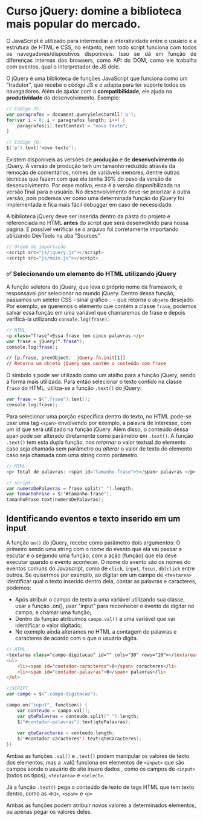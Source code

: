 # Curso jQuery: domine a biblioteca mais popular do mercado.

<p align="justify">O JavaScript é utilizado para intermediar a interatividade entre o usuário e a estrutura de HTML e CSS, no entanto, nem todo script funciona com todos os navegadores/dispostivos disponíveis. Isso se dá em função de diferenças internas dos browsers, como API do DOM, como ele trabalha com eventos, qual o interpretador de JS dele.</p>

O jQuery é uma biblioteca de funções JavaScript que funciona como um "tradutor", que recebe o código JS e o adapta para ter suporte todos os navegadores. Além de ajudar com a **compatibilidade**, ele ajuda na **produtividade** do desenvolvimento. Exemplo:

```swift
// Código JS:
var paragrafos = document.querySelectorAll('p');
for(var i = 0; i < paragrafos.length; i++) {
    paragrafos[i].textContext = "novo texto";
}

// Código jQ:
$('p').text('novo texto');

```

Existem disponíveis as versões de **produção** e de **desenvolvimento** do jQuery. A versão de produção tem um tamanho reduzido através da remoção de comentários, nomes de variáveis menores, dentre outras técnicas que fazem com que ela tenha 30% do peso da versão de desenvolvimento. Por esse motivo, essa é a versão disponibilizada na versão final para o usuário. No desenvolvimento deve-se priorizar a outra versão,  pois podemos ver como uma determinada função do jQuery foi implementada e fica mais fácil debuggar em caso de necessidade.

A biblioteca jQuery deve ser inserida dentro da pasta do projeto e referenciada no HTML **antes** do script que será desenvolvido para nossa página. É possível verificar se o arquivo foi corretamente importando utilizando DevTools na aba "Sources"

```swift
// Ordem de importação
<script src="js/jquery.js"></script>
<script src="js/main.js"></script>
```

### ✅ Selecionando um elemento do HTML utilizando jQuery

 A função seletora do jQuery, que leva o próprio nome da framework, é responsável por selecionar no mundo jQuery. Dentro dessa função, passamos um seletor CSS - sinal gráfico `.` - que retorna o `objeto` desejado. Por exemplo, se queremos o elemento que contém a classe `frase`, podemos salvar essa função em uma variável que chamaremos de frase e depois verificá-la utilizando `console.log(frase)`.

```swift
// HTML
<p class="frase">Essa frase tem cinco palavras.</p>
var frase = jQuery(".frase");
console.log(frase);

// [p.frase, prevObject:  jQuery.fn.init[1]]
// Retorna um objeto jQuery que contém o conteúdo com frase
```

O símbolo `$` pode ser utilizado como um atalho para a função jQuery, sendo a forma mais utilizada. Para então selecionar o texto contido na classe `frase` do HTML, utiliza-se a função `.text()` do jQuery:
 ```swift
var frase = $(".frase").text();
console.log(frase);
```

Para selecionar uma porção específica dentro do texto, no HTML pode-se usar uma tag `<span>` envolvendo por exemplo, a palavra de interesse, com um id que será utilizado na função jQuery. Além disso, o conteúdo dessa span pode ser alterado diretamente como parâmetro em `.text()`. A função `.text()` tem esta dupla função, nos _retornar_ o valor textual do elemento caso seja chamada sem parâmetro ou _alterar_ o valor de texto do elemento caso seja chamada com uma string como parâmetro.

```swift
// HTML:
<p> Total de palavras: <span id="tamanho-frase">5</span> palavras </p>

// script:
var numeroDePalavras = frase.split(" ").length;
var tamanhoFrase = $('#tamanho-frase');
tamanhoFrase.text(numeroDePalavras);
```

## Identificando eventos e texto inserido em um input

A função `on()` do jQuery, recebe como parâmetro dois argumentos: O primeiro sendo uma string com o nome do evento que ela vai passar a escutar e o segundo uma função, com a ação (função) que ela deve executar quando o evento acontecer. O nome do evento são os nomes do eventos comuns do Javascript, como de `click`, `input`, `focus`, `dblclick` entre outros. Se quisermos por exemplo, ao digitar em um campo de `<textarea>` identificar qual o texto inserido dentro dela, contar as palavras e caracteres, podemos:
- Após atribuir o campo de texto a uma variável utilizando sua classe, usar a função .on(), usar "input" para reconhecer o evento de digitar no campo, e chamar uma função;
- Dentro da função atribuímos `campo.val()` a uma variável que vai identificar o valor digitado;
- No exemplo ainda alteramos no HTML a contagem de palavras e caracteres de acordo com o que o usuário digita.
```swift
// HTML
<textarea class="campo-digitacao" id="" cols="30" rows="10"></textarea>
<ul>
    <li><span id="contador-caracteres">0</span> caracteres</li>
    <li><span id="contador-palavras">0</span> palavras</li>
</ul>
```

```swift
//SCRIPT
var campo = $(".campo-digitacao");

campo.on("input", function() {
    var conteudo = campo.val();
    var qtePalavras = conteudo.split(" ").length;
    $("#contador-palavras").text(qtePalavras);
    
    var qteCaracteres = conteudo.length;
    $('#contador-caracteres').text(qteCaracteres);
})
```

Ambas as funções `.val()` e `.text()` podem manipular os valores de texto dos elementos, mas a .val() funciona em elementos de `<input>` que são campos aonde o usuário do site insere dados , como os campos de `<input>` (todos os tipos), `<textarea>` e `<select>`.

Já a função `.text()` pega o conteúdo de texto de tags HTML que tem texto dentro, como as `<h1>`, `<span>` e `<p>`

Ambas as funções podem atribuir novos valores a determinados elementos, ou apenas pegar os valores deles.
